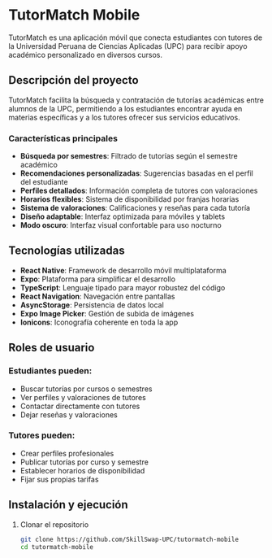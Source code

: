 # TutorMatch Mobile

TutorMatch es una aplicación móvil que conecta estudiantes con tutores de la Universidad Peruana de Ciencias Aplicadas (UPC) para recibir apoyo académico personalizado en diversos cursos.

## Descripción del proyecto

TutorMatch facilita la búsqueda y contratación de tutorías académicas entre alumnos de la UPC, permitiendo a los estudiantes encontrar ayuda en materias específicas y a los tutores ofrecer sus servicios educativos.

### Características principales

- **Búsqueda por semestres**: Filtrado de tutorías según el semestre académico
- **Recomendaciones personalizadas**: Sugerencias basadas en el perfil del estudiante
- **Perfiles detallados**: Información completa de tutores con valoraciones
- **Horarios flexibles**: Sistema de disponibilidad por franjas horarias
- **Sistema de valoraciones**: Calificaciones y reseñas para cada tutoría
- **Diseño adaptable**: Interfaz optimizada para móviles y tablets
- **Modo oscuro**: Interfaz visual confortable para uso nocturno

## Tecnologías utilizadas

- **React Native**: Framework de desarrollo móvil multiplataforma
- **Expo**: Plataforma para simplificar el desarrollo
- **TypeScript**: Lenguaje tipado para mayor robustez del código
- **React Navigation**: Navegación entre pantallas
- **AsyncStorage**: Persistencia de datos local
- **Expo Image Picker**: Gestión de subida de imágenes
- **Ionicons**: Iconografía coherente en toda la app

## Roles de usuario

### Estudiantes pueden:
- Buscar tutorías por cursos o semestres
- Ver perfiles y valoraciones de tutores
- Contactar directamente con tutores
- Dejar reseñas y valoraciones

### Tutores pueden:
- Crear perfiles profesionales
- Publicar tutorías por curso y semestre
- Establecer horarios de disponibilidad
- Fijar sus propias tarifas

## Instalación y ejecución

1. Clonar el repositorio
   ```bash
   git clone https://github.com/SkillSwap-UPC/tutormatch-mobile
   cd tutormatch-mobile